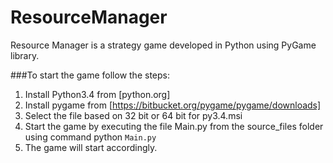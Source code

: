 # ResourceManager
Resource Manager is a strategy game developed in Python using PyGame library.

###To start the game follow the steps:
1. Install Python3.4 from [python.org]
2. Install pygame from [https://bitbucket.org/pygame/pygame/downloads]
3. Select the file based on 32 bit or 64 bit for py3.4.msi
4. Start the game by executing the file Main.py from the source_files folder using command python `Main.py`
5. The game will start accordingly.
